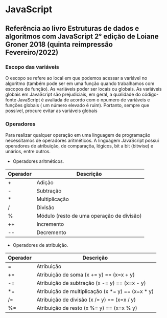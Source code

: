 # JavaScript

## Referência ao livro Estruturas de dados e algoritmos com JavaScript 2° edição de Loiane Groner 2018 (quinta reimpressão Fevereiro/2022)

### Escopo das variáveis

O escopo se refere ao local em que podemos acessar a variável no algoritmo (também pode ser em uma função quando trabalhamos com escopos de função). As variáveis poder ser locais ou globais.
As variáveis globais em JavaScript são prejudiciais, em geral, a qualidade do código-fonte JavaScript é avaliada de acordo com o npumero de variáveis e funções globais ( um número elevado é ruim). Portanto, sempre que possível, procure evitar as variáveis globais 

### Operadores
Para realizar qualquer operação em uma linguagem de programação necessitamos de operadores aritméticos. A linguagem JavaScript possui operadores de atribuição, de comparaçõa, lógicos, bit a bit (bitwise) e unários, entre outros.

- Operadores aritméticos.

| Operador| Descrição |
| ---     | ----------|
| +       | Adição    |
| -       | Subtração |
| *       | Multiplicação     |
| /       | Divisão     |
| %       | Módulo (resto de uma operação de divisão)     |
| ++      | Incremento     |
| --      | Decremento     |

- Operadores de atribuição.

| Operador| Descrição |
| ---     | ----------|
| =       | Atribuição    |
| +=      | Atribuição de soma (x += y) == (x=x + y) |
| -=      | Atribuição de subtração (x -= y) == (x=x - y)    |
| *=      | Atribuição de multiplicação (x *= y) == (x=x * y)     |
| /=      | Atribuição de divisão (x /= y) == (x=x / y)     |
| %=      | Atribuição de resto (x %= y) == (x=x % y)     |


